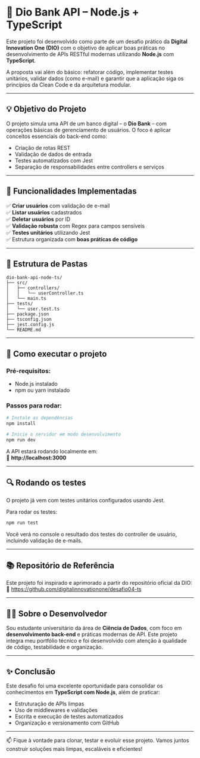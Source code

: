 # 🏦 Dio Bank API – Node.js + TypeScript

Este projeto foi desenvolvido como parte de um desafio prático da **Digital Innovation One (DIO)** com o objetivo de aplicar boas práticas no desenvolvimento de APIs RESTful modernas utilizando **Node.js** com **TypeScript**.

A proposta vai além do básico: refatorar código, implementar testes unitários, validar dados (como e-mail) e garantir que a aplicação siga os princípios da Clean Code e da arquitetura modular.

---

## 💡 Objetivo do Projeto

O projeto simula uma API de um banco digital – o **Dio Bank** – com operações básicas de gerenciamento de usuários. O foco é aplicar conceitos essenciais do back-end como:

- Criação de rotas REST
- Validação de dados de entrada
- Testes automatizados com Jest
- Separação de responsabilidades entre controllers e serviços

---

## 🔧 Funcionalidades Implementadas

✅ **Criar usuários** com validação de e-mail  
✅ **Listar usuários** cadastrados  
✅ **Deletar usuários** por ID  
✅ **Validação robusta** com Regex para campos sensíveis  
✅ **Testes unitários** utilizando Jest  
✅ Estrutura organizada com **boas práticas de código**

---

## 📁 Estrutura de Pastas

```
dio-bank-api-node-ts/
├── src/
│   ├── controllers/
│   │   └── userController.ts
│   └── main.ts
├── tests/
│   └── user.test.ts
├── package.json
├── tsconfig.json
├── jest.config.js
└── README.md
```

---

## 🚀 Como executar o projeto

### Pré-requisitos:
- Node.js instalado
- npm ou yarn instalado

### Passos para rodar:

```bash
# Instale as dependências
npm install

# Inicie o servidor em modo desenvolvimento
npm run dev
```

A API estará rodando localmente em:  
📍 **http://localhost:3000**

---

## 🔍 Rodando os testes

O projeto já vem com testes unitários configurados usando Jest.

Para rodar os testes:

```bash
npm run test
```

Você verá no console o resultado dos testes do controller de usuário, incluindo validação de e-mails.

---

## 📚 Repositório de Referência

Este projeto foi inspirado e aprimorado a partir do repositório oficial da DIO:  
🔗 https://github.com/digitalinnovationone/desafio04-ts

---

## 👨‍💻 Sobre o Desenvolvedor

Sou estudante universitário da área de **Ciência de Dados**, com foco em **desenvolvimento back-end** e práticas modernas de API. Este projeto integra meu portfólio técnico e foi desenvolvido com atenção à qualidade de código, testabilidade e organização.

---

## ✨ Conclusão

Este desafio foi uma excelente oportunidade para consolidar os conhecimentos em **TypeScript com Node.js**, além de praticar:

- Estruturação de APIs limpas
- Uso de middlewares e validações
- Escrita e execução de testes automatizados
- Organização e versionamento com GitHub

---

📫 Fique à vontade para clonar, testar e evoluir esse projeto. Vamos juntos construir soluções mais limpas, escaláveis e eficientes!